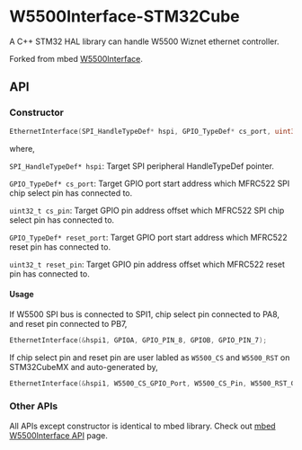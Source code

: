 # W5500Interface-STM32Cube

A C++ STM32 HAL library can handle W5500 Wiznet ethernet controller.

Forked from mbed [W5500Interface](https://os.mbed.com/teams/EthernetInterfaceW5500-makers/code/W5500Interface/).

## API

### Constructor

```cpp
EthernetInterface(SPI_HandleTypeDef* hspi, GPIO_TypeDef* cs_port, uint32_t cs_pin, GPIO_TypeDef* reset_port, uint32_t reset_pin);
```
where,

`SPI_HandleTypeDef* hspi`: Target SPI peripheral HandleTypeDef pointer.

`GPIO_TypeDef* cs_port`: Target GPIO port start address which MFRC522 SPI chip select pin has connected to.

`uint32_t cs_pin`: Target GPIO pin address offset which MFRC522 SPI chip select pin has connected to.

`GPIO_TypeDef* reset_port`: Target GPIO port start address which MFRC522 reset pin has connected to.

`uint32_t reset_pin`: Target GPIO pin address offset which MFRC522 reset pin has connected to.

#### Usage
If W5500 SPI bus is connected to SPI1, chip select pin connected to PA8, and reset pin connected to PB7,
```cpp
EthernetInterface(&hspi1, GPIOA, GPIO_PIN_8, GPIOB, GPIO_PIN_7);
```
If chip select pin and reset pin are user labled as `W5500_CS` and `W5500_RST` on STM32CubeMX and auto-generated by,
```cpp
EthernetInterface(&hspi1, W5500_CS_GPIO_Port, W5500_CS_Pin, W5500_RST_GPIO_Port, W5500_RST_Pin);
```

### Other APIs
All APIs except constructor is identical to mbed library. Check out [mbed W5500Interface API](https://os.mbed.com/teams/EthernetInterfaceW5500-makers/code/W5500Interface/docs/tip/) page.